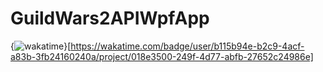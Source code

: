 # GuildWars2APIWpfApp
{<img src="https://wakatime.com/badge/user/b115b94e-b2c9-4acf-a83b-3fb24160240a/project/018e3500-249f-4d77-abfb-27652c24986e.svg" alt="wakatime" />}[https://wakatime.com/badge/user/b115b94e-b2c9-4acf-a83b-3fb24160240a/project/018e3500-249f-4d77-abfb-27652c24986e]